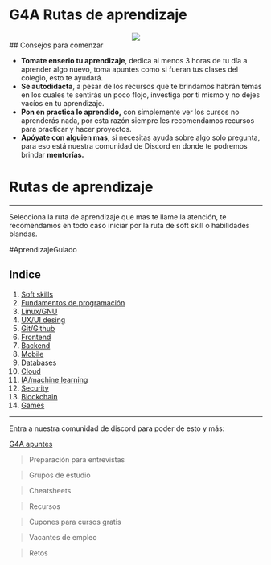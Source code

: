 
# G4A Rutas de aprendizaje
  <div align="center"> <img src="https://user-images.githubusercontent.com/71718050/178167033-d8e269fb-ca36-475f-ab4f-b6d8b95ac495.png"></img></div>
## Consejos para comenzar


- **Tomate enserio tu aprendizaje**, dedica al menos 3 horas de tu día a aprender algo nuevo, toma apuntes como si fueran tus clases del colegio, esto te ayudará.
- **Se autodidacta**, a pesar de los recursos que te brindamos habrán temas en los cuales te sentirás un poco flojo, investiga por ti mismo y no dejes vacíos en tu aprendizaje.
- **Pon en practica lo aprendido,** con simplemente ver los cursos no aprenderás nada, por esta razón siempre les recomendamos recursos para practicar y hacer proyectos.
- **Apóyate con alguien mas**, si necesitas ayuda sobre algo solo pregunta, para eso está nuestra comunidad de Discord en donde te podremos brindar **mentorías.**

# Rutas de aprendizaje

---

Selecciona la ruta de aprendizaje que mas te llame la atención, te recomendamos en todo caso iniciar por la ruta de soft skill o habilidades blandas.

#AprendizajeGuiado

<h2 id="indice">Indice</h2>

1. <a href="#SF">Soft skills</a>
2. <a href="#FDP">Fundamentos de programación</a>
3. <a href="#uno">Linux/GNU</a>
4. <a href="#uno">UX/UI desing</a>
5. <a href="#uno">Git/Github</a>
6. <a href="#uno">Frontend</a>
7. <a href="#uno">Backend</a>
8. <a href="#uno">Mobile</a>
9. <a href="#uno">Databases</a>
10. <a href="#uno">Cloud</a>
11. <a href="#uno">IA/machine learning</a>
12. <a href="#uno">Security</a>
13. <a href="#uno">Blockchain</a>
14. <a href="#uno">Games</a>

---

Entra a nuestra comunidad de discord para poder de esto y más:

[G4A apuntes](https://www.notion.so/G4A-apuntes-fe333892ebe34897871c375d97f01f59)

> Preparación para entrevistas

> Grupos de estudio

> Cheatsheets

> Recursos

> Cupones para cursos gratis

> Vacantes de empleo

> Retos
